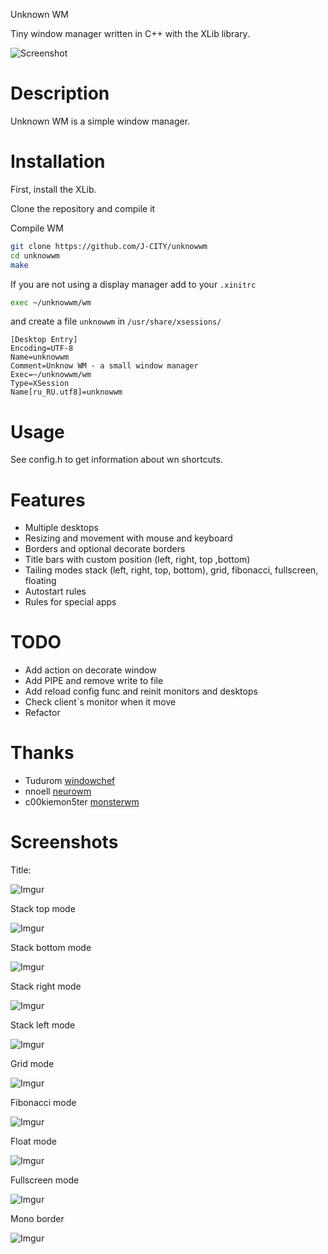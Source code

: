
Unknown WM


Tiny window manager written in C++ with the XLib library.

![Screenshot](https://github.com/J-CITY/unknowwm/blob/master/screens/0.png)

# Description
Unknown WM is a simple window manager.

# Installation

First, install the XLib.

Clone the repository and compile it

Compile WM

``` bash
git clone https://github.com/J-CITY/unknowwm
cd unknowwm
make
```

If you are not using a display manager add to your `.xinitrc`

```bash
exec ~/unknowwm/wm
```

and create a file `unknowwm` in `/usr/share/xsessions/`

```
[Desktop Entry]
Encoding=UTF-8
Name=unknowwm
Comment=Unknow WM - a small window manager
Exec=~/unknowwm/wm
Type=XSession
Name[ru_RU.utf8]=unknowwm
```

# Usage

See config.h to get information about wn shortcuts.

# Features

* Multiple desktops
* Resizing and movement with mouse and keyboard
* Borders and optional decorate borders
* Title bars with custom position (left, right, top ,bottom)
* Tailing modes stack (left, right, top, bottom), grid, fibonacci, fullscreen, floating
* Autostart rules
* Rules for special apps

# TODO

* Add action on decorate window
* Add PIPE and remove write to file
* Add reload config func and reinit monitors and desktops
* Check client`s monitor when it move
* Refactor

# Thanks

* Tudurom [windowchef](https://github.com/tudurom/windowchef)
* nnoell [neurowm](https://github.com/nnoell/neurowm)
* c00kiemon5ter [monsterwm](https://github.com/c00kiemon5ter/monsterwm)

# Screenshots

Title:

![Imgur](https://github.com/J-CITY/unknowwm/blob/master/screens/title.png)

Stack top mode

![Imgur](https://github.com/J-CITY/unknowwm/blob/master/screens/st.png)

Stack bottom mode

![Imgur](https://github.com/J-CITY/unknowwm/blob/master/screens/sb.png)

Stack right mode

![Imgur](https://github.com/J-CITY/unknowwm/blob/master/screens/sr.png)

Stack left mode

![Imgur](https://github.com/J-CITY/unknowwm/blob/master/screens/sl.png)

Grid mode

![Imgur](https://github.com/J-CITY/unknowwm/blob/master/screens/grid.png)

Fibonacci mode

![Imgur](https://github.com/J-CITY/unknowwm/blob/master/screens/fib.png)

Float mode

![Imgur](https://github.com/J-CITY/unknowwm/blob/master/screens/float.png)

Fullscreen mode

![Imgur](https://github.com/J-CITY/unknowwm/blob/master/screens/full.png)

Mono border

![Imgur](https://github.com/J-CITY/unknowwm/blob/master/screens/border.png)



